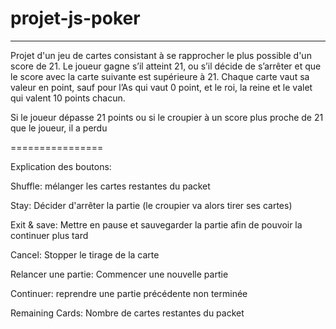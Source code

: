 # projet-js-poker
------
Projet d'un jeu de cartes consistant à se rapprocher le plus possible d'un score de 21.
Le joueur gagne s’il atteint 21, ou s’il décide de s’arrêter et que le score avec la carte suivante est supérieure à 21. Chaque carte vaut sa valeur en point, sauf pour l’As qui vaut 0 point, et le roi, la reine et le valet qui valent 10 points chacun.

Si le joueur dépasse 21 points ou si le croupier à un score plus proche de 21 que le joueur, il a perdu


================

Explication des boutons:

Shuffle: mélanger les cartes restantes du packet

Stay: Décider d'arrêter la partie (le croupier va alors tirer ses cartes)

Exit & save: Mettre en pause et sauvegarder la partie afin de pouvoir la continuer plus tard

Cancel: Stopper le tirage de la carte

Relancer une partie: Commencer une nouvelle partie

Continuer: reprendre une partie précédente non terminée

Remaining Cards: Nombre de cartes restantes du packet

